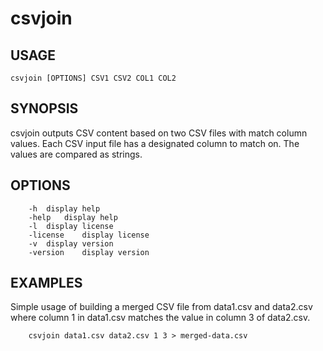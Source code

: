 
# csvjoin

## USAGE

    csvjoin [OPTIONS] CSV1 CSV2 COL1 COL2

## SYNOPSIS

csvjoin outputs CSV content based on two CSV files with match column values.
Each CSV input file has a designated column to match on. The values are
compared as strings.

## OPTIONS

```
	-h	display help
	-help	display help
	-l	display license
	-license	display license
	-v	display version
	-version	display version
```

## EXAMPLES

Simple usage of building a merged CSV file from data1.csv
and data2.csv where column 1 in data1.csv matches the value in
column 3 of data2.csv.

```
    csvjoin data1.csv data2.csv 1 3 > merged-data.csv
```

